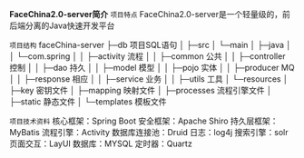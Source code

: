 **FaceChina2.0-server简介**
`项目特点`
FaceChina2.0-server是一个轻量级的，前后端分离的Java快速开发平台

`项目结构`
faceChina-server
├─db  项目SQL语句
│
├─src 
│  └─main
│      ├─java
│      │  └─com.spring
│      │      ├─activity 流程
│      │      ├─common 公共
│      │      ├─controller 控制
│      │      ├─dao 持久
│      │      ├─model 模型
│      │      ├─pojo 实体
│      │      ├─producer MQ
│      │      ├─response 相应
│      │      ├─service 业务
│      │      ├─utils 工具
│      └─resources
│          ├─key 密钥文件
│          ├─mapping 映射文件
│          ├─processes 流程引擎文件
│          ├─static 静态文件
│          └─templates 模板文件

`项目技术资料`
    核心框架：Spring Boot 
    安全框架：Apache Shiro 
    持久层框架：MyBatis 
    流程引擎：Activity 
    数据库连接池：Druid
    日志：log4j
    搜索引擎：solr
    页面交互：LayUI
    数据库：MYSQL
    定时器：Quartz 



